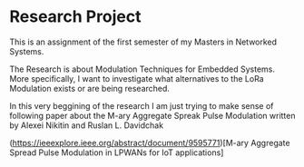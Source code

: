 # Research Project
This is an assignment of the first semester of my Masters in Networked Systems. 

The Research is about Modulation Techniques for Embedded Systems. More specifically, I want to investigate what alternatives to the LoRa Modulation exists or are being researched. 

In this very beggining of the research I am just trying to make sense of following paper about the M-ary Aggregate Spreak Pulse Modulation written by Alexei Nikitin and Ruslan L. Davidchak

(https://ieeexplore.ieee.org/abstract/document/9595771)[M-ary Aggregate Spread Pulse Modulation in LPWANs for IoT applications]
